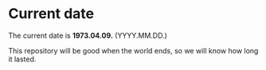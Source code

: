 # Current date

The current date is **1973.04.09.** (YYYY.MM.DD.)

This repository will be good when the world ends, so we will know how long it lasted.